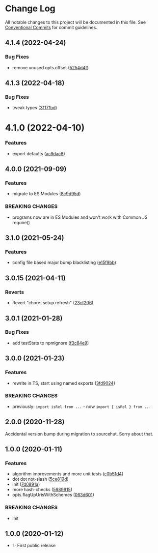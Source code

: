 # Change Log

All notable changes to this project will be documented in this file.
See [Conventional Commits](https://conventionalcommits.org) for commit guidelines.

## 4.1.4 (2022-04-24)

### Bug Fixes

- remove unused opts.offset ([5254d4f](https://github.com/codsen/codsen/commit/5254d4fac499ff76a2a79411fa5e8a3faabf9ee0))

## 4.1.3 (2022-04-18)

### Bug Fixes

- tweak types ([31171bd](https://github.com/codsen/codsen/commit/31171bdefeb649413b2dd3700490b6d293a16c25))

# 4.1.0 (2022-04-10)

### Features

- export defaults ([ac9dac8](https://github.com/codsen/codsen/commit/ac9dac8f74e885ccad7d22fbd6837d1111855ba4))

## 4.0.0 (2021-09-09)

### Features

- migrate to ES Modules ([8c9d95d](https://github.com/codsen/codsen/commit/8c9d95d5dea0b769c2f070397141918a4893d575))

### BREAKING CHANGES

- programs now are in ES Modules and won't work with Common JS require()

## 3.1.0 (2021-05-24)

### Features

- config file based major bump blacklisting ([e15f9bb](https://github.com/codsen/codsen/commit/e15f9bba1c4fd5f847ac28b3f38fa6ee633f5dca))

## 3.0.15 (2021-04-11)

### Reverts

- Revert "chore: setup refresh" ([23cf206](https://github.com/codsen/codsen/commit/23cf206970a087ff0fa04e61f94d919f59ab3881))

## 3.0.1 (2021-01-28)

### Bug Fixes

- add testStats to npmignore ([f3c84e9](https://github.com/codsen/codsen/commit/f3c84e95afc5514214312f913692d85b2e12eb29))

## 3.0.0 (2021-01-23)

### Features

- rewrite in TS, start using named exports ([3fd9024](https://github.com/codsen/codsen/commit/3fd9024adfb009998283f0c2fafcd17a930d0573))

### BREAKING CHANGES

- previously: `import isRel from ...` - now `import { isRel } from ...`

## 2.0.0 (2020-11-28)

Accidental version bump during migration to sourcehut. Sorry about that.

## 1.0.0 (2020-01-11)

### Features

- algorithm improvements and more unit tests ([c0b51d4](https://gitlab.com/codsen/codsen/commit/c0b51d489b02159377a73f76edbc8e68411b5195))
- dot dot not-slash ([5ce819d](https://gitlab.com/codsen/codsen/commit/5ce819d3053133f4b4728f0ccc8fde34650f5ff1))
- init ([7d0891a](https://gitlab.com/codsen/codsen/commit/7d0891a1679aa10d9c30757f6e82f84d53c151c1))
- more hash-checks ([5689915](https://gitlab.com/codsen/codsen/commit/5689915d279696cb9f9a2491f8fbf2fc60c25da8))
- opts.flagUpUrisWithSchemes ([063d601](https://gitlab.com/codsen/codsen/commit/063d601cd740f041daf934cedd1c944e4cd53e30))

### BREAKING CHANGES

- init

## 1.0.0 (2020-01-12)

- ✨ First public release
